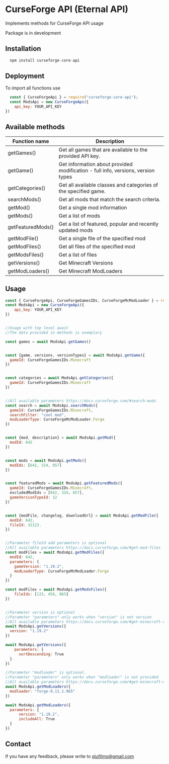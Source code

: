 
# CurseForge API (Eternal API)
Implements methods for CurseForge API usage

Package is in development



## Installation

```javascript
  npm install curseforge-core-api
```

## Deployment

To import all functions use
```javascript
  const { CurseForgeApi } = require("curseforge-core-api");
  const ModsApi = new CurseForgeApi({
    api_key: YOUR_API_KEY
})
```

## Available methods

| Function name             | Description                                                                |
| ----------------- | ------------------------------------------------------------------ |
| getGames() | Get all games that are available to the provided API key. |
| getGame()  | Get information about provided modification - full info, versions, version types |
| getCategories() | Get all available classes and categories of the specified game. |
| searchMods() | Get all mods that match the search criteria. |
| getMod() | Get a single mod information |
| getMods() | Get a list of mods |
| getFeaturedMods() | Get a list of featured, popular and recently updated mods |
| getModFile() | Get a single file of the specified mod |
| getModFiles() | Get all files of the specified mod |
| getModsFiles() | Get a list of files |
| getVersions() | Get Minecraft Versions |
| getModLoaders() | Get Minecraft ModLoaders |




## Usage

```javascript
const { CurseForgeApi, CurseForgeGamesIDs, CurseForgeMcModLoader } = require("curseforge-core-api");
const ModsApi = new CurseForgeApi({
    api_key: YOUR_API_KEY
})


//Usage with top level await
//The data provided in methods is exemplary

const games = await ModsApi.getGames()


const {game, versions, versionTypes} = await ModsApi.getGame({
  gameId: CurseForgeGamesIDs.Minecraft
})


const categories = await ModsApi.getCategories({
  gameId: CurseForgeGamesIDs.Minecraft
})


//All available parameters https://docs.curseforge.com/#search-mods
const search = await ModsApi.searchMods({
  gameId: CurseForgeGamesIDs.Minecraft,
  searchFilter: "cool mod",
  modLoaderType: CurseForgeMcModLoader.Forge
})


const {mod, description} = await ModsApi.getMod({
  modId: 642
})


const mods = await ModsApi.getMods({
  modIds: [642, 324, 657]
})


const featuredMods = await ModsApi.getFeaturedMods({
  gameId: CurseForgeGamesIDs.Minecraft,
  excludedModIds = [642, 324, 657],
  gameVersionTypeId: 12
})


const {modFile, changelog, downloadUrl} = await ModsApi.getModFile({
  modId: 642,
  fileId: 32123.
})


//Parameter fileId add parameters is optional
//All available parameters https://docs.curseforge.com/#get-mod-files
const modFiles = await ModsApi.getModFiles({
  modId: 642,
  parameters: {
    gameVersion: "1.19.2",
    modLoaderType: CurseForgeMcModLoader.Forge
  }
})

const modFiles = await ModsApi.getModsFiles({
    fileIds: [123, 456, 865]
})


//Parameter version is optional
//Parameter "parameters" only works when "version" is not version
//All available parameters https://docs.curseforge.com/#get-minecraft-versions
await ModsApi.getVersions({
  version: "1.19.2"
})

await ModsApi.getVersions({
    parameters: {
      sortDescending: True
  }
})

//Parameter "modloader" is optional.
//Parameter "parameters" only works when "modloader" is not provided
//All available parameters https://docs.curseforge.com/#get-minecraft-modloaders
await ModsApi.getModLoaders({
  modloader: "forge-9.11.1.965"
})

await ModsApi.getModLoaders({
  parameters: {
      version: "1.19.2",
      includeAll: True
  }
})
```
## Contact

If you have any feedback, please write to qiufilms@gmail.com

